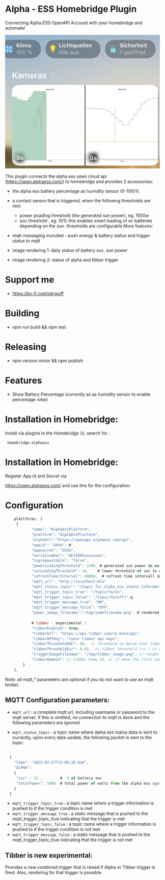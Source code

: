 
# Alpha - ESS Homebridge Plugin

Connecting Alpha ESS OpenAPI Account with your homebridge and automate!

<img src="Screen.png" width="800"/>

This plugin connects the alpha ess open cloud api (https://open.alphaess.com/) to homebridge and provides 2 accessories:
 
 - the alpha ess battery percentage as humidity sensor (0-100)% 
 - a contact sensor that is triggered, when the following thresholds are met:
   - power poading threshold (the generated sun power), eg. 1500w 
   - soc threshold , eg. 10% 
   this enables smart loading of ev batteries depending on the sun. thresholds are configurable
More features:

- mqtt messaging included - push energy & battery status and trigger status to mqtt
- image rendering 1: daily status of battery soc, sun power
- image rendering 2: status of alpha and tibber trigger
  
# Support me

- https://ko-fi.com/zerwuff

# Building 

 -  npm run build && npm test

# Releasing

 - npm version minor && npm publish

# Features 

 - Show Battery Percentage  (currently as as humidity sensor to enable percentage view)


# Installation in Homebridge:

Install via plugins in the Homebridge Ui, search for :
``` 
 homebridge-alphaess
```

# Installation in Homebridge:
Register App Id and Secret via 

https://open.alphaess.com/ and use this for the configuration: 


 # Configuration
```js
    plattforms: [
     {
            "name": "AlphaEssPlatform",
            "platform": "AlphaEssPlatform",
            "alphaUrl":"https://openapi.alphaess.com/api",
            "appid": "XXXX", #
            "appsecret": "XXXX",
            "serialnumber": "AE31005xxxxxxxx",        
            "logrequestdata": "false",        
            "powerLoadingThreshold": 1500, # generated sun power in watts to enable trigger
            "socLoadingThreshold": 10,    # lower threshold of soc to enable trigger
            "refreshTimerInterval": 60000,  # refresh time intervall in ms       
            "mqtt_url": "http://localhost:bla"
            "mqtt_status_topic": "/topic_for_alpha_ess_status_information",  # 
            "mqtt_trigger_topic_true": "/topic/to/on",
            "mqtt_trigger_topic_false": "/topic/to/off)",q
            "mqtt_trigger_message_true": "ON",
            "mqtt_trigger_message_false": "OFF",
            "power_image_filename":"/tmp/somefilename.png", # rendered output of todays statistics (PV & battery) - for camera / image exposing  

            # tibber : experimental !        
            "tibberEnabled": true,
            "tibberUrl": "https://api.tibber.com/v1-beta/gql",
            "tibberAPIKey": "<your tibber api key>",
            "tibberThresholdSOC": 60,  // threshold on below that tibber is triggered. 
            "tibberThresholdEur": 0.02,  // tibber threshold (+/-) in euro that will still enable the tibber trigger. e.g. current tibber price is 20 cents,  [18...22] cents will trigger it  
            "triggerImageFilename": "/tmp/tibber_image.png", // rendering image of alpha and tibber trigger
            "tibberHomeId": // tibber home Id, or if none the first one is used.
        }
    ],

```

Note: all mqtt_* parameters are optional if you do not want to use an mqtt broker.

##  MQTT Configuration parameters:

 - `mqtt_url` : a complete mqtt url, including username or password to the mqtt server. if this is omitted, no connection to mqtt is done and the 
following parameters are ignored.

 - `mqtt_status_topic` :  a topic name where alpha ess status data is sent to. currently, upon every data update, the following packet is sent to the topic:
```js
  
  { 
    "Time": "2023-02-27T15:08:20.818", 
    "ALPHA": 
    {
     "soc" : 33 ,        #  % of battery soc
     "totalPower": 5000  # total power of watts from the alpha ess system (ac & dc combined)
    } 
  }

```   

 - `mqtt_trigger_topic_true` :  a topic name where a trigger information is pushed to if the trigger condition is met 
 - `mqtt_trigger_message_true` :  a static message that is pushed to the mqtt_trigger_topic_true indicating that the trigger is met
 - `mqtt_trigger_topic_false` :  a topic name where a trigger information is pushed to if the trigger condition is not met 
 - `mqtt_trigger_message_false` :  a static message that is pushed to the mqtt_trigger_topic_true indicating that the trigger is not met



##  Tibber is new experimental:

Provides a new combined trigger that is raised if Alpha or Tibber trigger is fired. Also, rendering for that trigger is possible.
